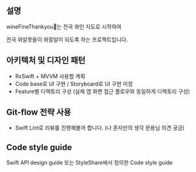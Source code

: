 ## 설명
wineFineThankyou🍷는 전국 와인 지도로 시작하여 

전국 와알못들이 와잘알이 되도록 하는 프로젝트입니다. 


## 아키텍처 및 디자인 패턴
* RxSwift + MVVM 사용할 계획
* Code base로 UI 구현 / Storyboard로 UI 구현 미정
* Feature별 디렉토리 구성 (실제 앱 화면 접근 플로우와 동일하게 디렉토리 구성)


## Git-flow 전략 사용
* Swift Lint로 리뷰를 진행해볼까 합니다. (나 혼자만의 생각 문용님 의견 궁금)


## Code style guide
Swift API design guide 또는 StyleShare에서 정의한 Code style guide
